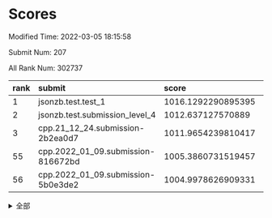 # Scores

Modified Time: 2022-03-05 18:15:58

Submit Num: 207

All Rank Num: 302737

| rank |               submit               |       score        |       sigma        | pk_num |
| :--- | :--------------------------------- | :----------------- | :----------------- | :----- |
| 1    | jsonzb.test.test_1                 | 1016.1292290895395 | 0.8748202634662394 | 5845   |
| 2    | jsonzb.test.submission_level_4     | 1012.637127570889  | 0.7918605832129112 | 5851   |
| 3    | cpp.21_12_24.submission-2b2ea0d7   | 1011.9654239810417 | 0.780606606040892  | 5848   |
| 55   | cpp.2022_01_09.submission-816672bd | 1005.3860731519457 | 0.7152777533788376 | 5844   |
| 56   | cpp.2022_01_09.submission-5b0e3de2 | 1004.9978626909331 | 0.7418122434091325 | 5851   |


<details>
<summary>全部</summary>

| rank |                 submit                 |       score        |       sigma        | pk_num |
| :--- | :------------------------------------- | :----------------- | :----------------- | :----- |
| 1    | jsonzb.test.test_1                     | 1016.1292290895395 | 0.8748202634662394 | 5845   |
| 2    | jsonzb.test.submission_level_4         | 1012.637127570889  | 0.7918605832129112 | 5851   |
| 3    | cpp.21_12_24.submission-2b2ea0d7       | 1011.9654239810417 | 0.780606606040892  | 5848   |
| 4    | gobigger.level_3.submission_level_3_19 | 1011.575297897172  | 0.7920727474879605 | 5853   |
| 5    | gobigger.level_3.submission_level_3_37 | 1011.1864084499007 | 0.7652942691146045 | 5851   |
| 6    | gobigger.level_3.submission_level_3_29 | 1011.0309473379979 | 0.7655978016432027 | 5852   |
| 7    | gobigger.level_3.submission_level_3_49 | 1010.9212738746289 | 0.7562351094565261 | 5851   |
| 8    | gobigger.level_3.submission_level_3_26 | 1010.9014268448435 | 0.7911778255524451 | 5850   |
| 9    | gobigger.level_3.submission_level_3_9  | 1010.7973383340088 | 0.7547434083014788 | 5844   |
| 10   | gobigger.level_3.submission_level_3_33 | 1010.703834486665  | 0.7695673956462322 | 5850   |
| 11   | gobigger.level_3.submission_level_3_0  | 1010.6897668000103 | 0.7507009422620099 | 5848   |
| 12   | gobigger.level_3.submission_level_3_42 | 1010.6728544881578 | 0.7808808969671363 | 5849   |
| 13   | gobigger.level_3.submission_level_3_24 | 1010.5689556856489 | 0.765964435135719  | 5849   |
| 14   | gobigger.level_3.submission_level_3_2  | 1010.5321770718117 | 0.7691094722973617 | 5852   |
| 15   | gobigger.level_3.submission_level_3_23 | 1010.5005065676695 | 0.752745590162334  | 5850   |
| 16   | gobigger.level_3.submission_level_3_46 | 1010.4892002892367 | 0.7629019858022283 | 5849   |
| 17   | gobigger.level_3.submission_level_3_45 | 1010.4799775661613 | 0.759707897264036  | 5849   |
| 18   | gobigger.level_3.submission_level_3_10 | 1010.2633236612787 | 0.7446003978505411 | 5849   |
| 19   | gobigger.level_3.submission_level_3_38 | 1010.1942214005207 | 0.7796777211199764 | 5852   |
| 20   | gobigger.level_3.submission_level_3_30 | 1010.1342696041722 | 0.7585655228350145 | 5849   |
| 21   | gobigger.level_3.submission_level_3_47 | 1010.0892350518676 | 0.7687342798794461 | 5857   |
| 22   | gobigger.level_3.submission_level_3_40 | 1010.0468383070244 | 0.7467224011722375 | 5846   |
| 23   | gobigger.level_3.submission_level_3_34 | 1010.0344259685838 | 0.7713084801682975 | 5850   |
| 24   | gobigger.level_3.submission_level_3_12 | 1010.0331288635376 | 0.7617782056083604 | 5842   |
| 25   | gobigger.level_3.submission_level_3_1  | 1009.9766701693637 | 0.7607408269613217 | 5847   |
| 26   | gobigger.level_3.submission_level_3_5  | 1009.9154017295081 | 0.7597183111331592 | 5853   |
| 27   | gobigger.level_3.submission_level_3_16 | 1009.9029669365697 | 0.7594690696769062 | 5851   |
| 28   | gobigger.level_3.submission_level_3_14 | 1009.8785959547224 | 0.7621752144009668 | 5851   |
| 29   | gobigger.level_3.submission_level_3_8  | 1009.8677293182286 | 0.7556554451733933 | 5850   |
| 30   | gobigger.level_3.submission_level_3_41 | 1009.8660012327699 | 0.7490065760218975 | 5848   |
| 31   | gobigger.level_3.submission_level_3_22 | 1009.8418923847511 | 0.7644890840134778 | 5845   |
| 32   | gobigger.level_3.submission_level_3_27 | 1009.8347832062439 | 0.7750496229565251 | 5852   |
| 33   | gobigger.level_3.submission_level_3_32 | 1009.8245419338388 | 0.7589029861954445 | 5847   |
| 34   | gobigger.level_3.submission_level_3_44 | 1009.8024047193248 | 0.7757290874749101 | 5847   |
| 35   | gobigger.level_3.submission_level_3_3  | 1009.7838275081881 | 0.7653632351808483 | 5847   |
| 36   | gobigger.level_3.submission_level_3_36 | 1009.7501939867785 | 0.7544897909517121 | 5849   |
| 37   | gobigger.level_3.submission_level_3_6  | 1009.7197260598521 | 0.7464005608543752 | 5847   |
| 38   | gobigger.level_3.submission_level_3_20 | 1009.6893839171881 | 0.7651704444176103 | 5845   |
| 39   | gobigger.level_3.submission_level_3_21 | 1009.6130036988201 | 0.7592486140092151 | 5857   |
| 40   | gobigger.level_3.submission_level_3_39 | 1009.5087187983748 | 0.7321571493539487 | 5846   |
| 41   | gobigger.level_3.submission_level_3_25 | 1009.5017526975804 | 0.7505249638391192 | 5849   |
| 42   | gobigger.level_3.submission_level_3_35 | 1009.4651554990738 | 0.7504353107149015 | 5855   |
| 43   | gobigger.level_3.submission_level_3_28 | 1009.4211048376866 | 0.7433842004955189 | 5854   |
| 44   | gobigger.level_3.submission_level_3_43 | 1009.398681552268  | 0.7626259713018378 | 5843   |
| 45   | gobigger.level_3.submission_level_3_31 | 1009.3509824981625 | 0.747858769251046  | 5847   |
| 46   | gobigger.level_3.submission_level_3_7  | 1009.2790362352057 | 0.7575679907009985 | 5845   |
| 47   | gobigger.level_3.submission_level_3_17 | 1009.2725742798516 | 0.7597133914818113 | 5850   |
| 48   | gobigger.level_3.submission_level_3_11 | 1009.2078887130008 | 0.7507835052777191 | 5854   |
| 49   | gobigger.level_3.submission_level_3_13 | 1009.192609075781  | 0.7642301285371347 | 5846   |
| 50   | gobigger.level_3.submission_level_3_4  | 1008.8032187105073 | 0.7412622867167121 | 5852   |
| 51   | gobigger.level_3.submission_level_3_15 | 1008.7974281965629 | 0.7505779811664716 | 5845   |
| 52   | gobigger.level_3.submission_level_3_48 | 1008.7830774198223 | 0.7534454088289497 | 5845   |
| 53   | gobigger.level_3.submission_level_3_18 | 1008.6820631164813 | 0.7582108795800943 | 5847   |
| 54   | gobigger.level_1.submission_level_1_16 | 1005.6440260007987 | 0.7298682945529533 | 5846   |
| 55   | cpp.2022_01_09.submission-816672bd     | 1005.3860731519457 | 0.7152777533788376 | 5844   |
| 56   | cpp.2022_01_09.submission-5b0e3de2     | 1004.9978626909331 | 0.7418122434091325 | 5851   |
| 57   | gobigger.level_1.submission_level_1_28 | 1004.8635175009479 | 0.7264962602189503 | 5849   |
| 58   | gobigger.level_1.submission_level_1_35 | 1004.5703610522185 | 0.7177545877858592 | 5851   |
| 59   | gobigger.level_1.submission_level_1_3  | 1004.5048199512019 | 0.717555046779624  | 5850   |
| 60   | gobigger.level_1.submission_level_1_31 | 1004.3130101060697 | 0.7148888411667187 | 5849   |
| 61   | gobigger.level_1.submission_level_1_24 | 1004.2776557322468 | 0.7155336011872541 | 5851   |
| 62   | gobigger.level_1.submission_level_1_26 | 1004.1329615685584 | 0.7099690394359993 | 5853   |
| 63   | gobigger.level_1.submission_level_1_41 | 1004.0795941485352 | 0.7156967967976925 | 5852   |
| 64   | gobigger.level_1.submission_level_1_5  | 1004.0760244926885 | 0.7228258574887362 | 5848   |
| 65   | gobigger.level_1.submission_level_1_36 | 1003.8870585903294 | 0.7185234268708333 | 5850   |
| 66   | gobigger.level_1.submission_level_1_1  | 1003.7991106385596 | 0.724677890644382  | 5852   |
| 67   | gobigger.level_1.submission_level_1_14 | 1003.7948063857539 | 0.7175535748599746 | 5846   |
| 68   | gobigger.level_1.submission_level_1_32 | 1003.7812677991584 | 0.7201510197010619 | 5855   |
| 69   | gobigger.level_1.submission_level_1_22 | 1003.7230626391942 | 0.7153398588306004 | 5848   |
| 70   | gobigger.level_1.submission_level_1_45 | 1003.6624716585457 | 0.72938275193573   | 5852   |
| 71   | gobigger.level_1.submission_level_1_4  | 1003.6388423821148 | 0.7122990189815852 | 5853   |
| 72   | gobigger.level_1.submission_level_1_19 | 1003.6168310336903 | 0.7148676337239033 | 5856   |
| 73   | gobigger.level_1.submission_level_1_39 | 1003.5907995489501 | 0.713273827929116  | 5847   |
| 74   | gobigger.level_1.submission_level_1_8  | 1003.5314621585285 | 0.7100040508670008 | 5850   |
| 75   | gobigger.level_1.submission_level_1_9  | 1003.4993134343827 | 0.7060619841952493 | 5859   |
| 76   | gobigger.level_1.submission_level_1_6  | 1003.4593603339048 | 0.7187978723452494 | 5855   |
| 77   | gobigger.level_1.submission_level_1_2  | 1003.4518903666318 | 0.7345489192785235 | 5854   |
| 78   | gobigger.level_1.submission_level_1_20 | 1003.4489974791545 | 0.7097179707061582 | 5851   |
| 79   | gobigger.level_1.submission_level_1_49 | 1003.3139721818732 | 0.7054576997436252 | 5847   |
| 80   | gobigger.level_1.submission_level_1_25 | 1003.3008381044036 | 0.7103761267557114 | 5850   |
| 81   | gobigger.level_1.submission_level_1_37 | 1003.2786418452656 | 0.7107222553352817 | 5849   |
| 82   | gobigger.level_1.submission_level_1_18 | 1003.18433716404   | 0.724167519891835  | 5846   |
| 83   | gobigger.level_1.submission_level_1_27 | 1003.1779538378094 | 0.7160540079886288 | 5851   |
| 84   | gobigger.level_1.submission_level_1_23 | 1003.1492596643347 | 0.7104765638288716 | 5854   |
| 85   | gobigger.level_1.submission_level_1_21 | 1003.0974080380219 | 0.7136477865852707 | 5850   |
| 86   | gobigger.level_1.submission_level_1_34 | 1003.0794101006588 | 0.7193876620710561 | 5847   |
| 87   | gobigger.level_1.submission_level_1_13 | 1002.9968359796997 | 0.7035933702470335 | 5849   |
| 88   | gobigger.level_1.submission_level_1_12 | 1002.9224966135739 | 0.7106269457883099 | 5854   |
| 89   | gobigger.level_1.submission_level_1_38 | 1002.9023567844582 | 0.7103498406746952 | 5849   |
| 90   | gobigger.level_1.submission_level_1_0  | 1002.867090670411  | 0.7096708671489929 | 5846   |
| 91   | gobigger.level_1.submission_level_1_40 | 1002.8383132789317 | 0.7157319871833665 | 5850   |
| 92   | gobigger.level_1.submission_level_1_7  | 1002.725615105377  | 0.7132088277227223 | 5854   |
| 93   | gobigger.level_1.submission_level_1_47 | 1002.7145786364891 | 0.7143696695227817 | 5851   |
| 94   | gobigger.level_1.submission_level_1_17 | 1002.7133630011733 | 0.7187504611638532 | 5851   |
| 95   | gobigger.level_1.submission_level_1_44 | 1002.6253877245703 | 0.7100640105389934 | 5844   |
| 96   | gobigger.level_1.submission_level_1_46 | 1002.6222468391068 | 0.7155094143146071 | 5847   |
| 97   | gobigger.level_1.submission_level_1_33 | 1002.6024054763097 | 0.71511809084423   | 5849   |
| 98   | gobigger.level_1.submission_level_1_11 | 1002.4694521845906 | 0.7117423296994732 | 5851   |
| 99   | gobigger.level_1.submission_level_1_43 | 1002.4234539013698 | 0.7160350620834833 | 5852   |
| 100  | gobigger.level_1.submission_level_1_42 | 1002.3565796261317 | 0.701144522707827  | 5852   |
| 101  | gobigger.level_1.submission_level_1_15 | 1002.3069146334784 | 0.7172080039879756 | 5854   |
| 102  | gobigger.level_1.submission_level_1_48 | 1002.184022006823  | 0.7145180910931211 | 5850   |
| 103  | gobigger.level_1.submission_level_1_10 | 1001.9237730972585 | 0.7222860222764467 | 5852   |
| 104  | gobigger.level_1.submission_level_1_29 | 1001.4469133992105 | 0.7374573229019854 | 5852   |
| 105  | gobigger.level_1.submission_level_1_30 | 1000.8691487062155 | 0.7133393955435778 | 5847   |
| 106  | gobigger.random.submission_random_28   | 997.7290708856091  | 0.7113632922253325 | 5849   |
| 107  | gobigger.random.submission_random_1    | 997.1154392815565  | 0.7089746209812298 | 5852   |
| 108  | gobigger.random.submission_random_32   | 997.0845231495163  | 0.7058376198699285 | 5844   |
| 109  | gobigger.random.submission_random_22   | 997.0326503171277  | 0.7074113930957077 | 5849   |
| 110  | gobigger.random.submission_random_40   | 996.9624356488699  | 0.7059323634461897 | 5852   |
| 111  | gobigger.random.submission_random_23   | 996.8570174624527  | 0.7088925124165846 | 5850   |
| 112  | gobigger.random.submission_random_15   | 996.7603674326311  | 0.7023242082905955 | 5851   |
| 113  | gobigger.random.submission_random_36   | 996.5482729654348  | 0.7026971867827945 | 5855   |
| 114  | gobigger.random.submission_random_24   | 996.5258520382594  | 0.7069501720346858 | 5852   |
| 115  | gobigger.random.submission_random_14   | 996.3778700846484  | 0.7216697941886904 | 5851   |
| 116  | gobigger.random.submission_random_6    | 996.3356621478235  | 0.7218621736963998 | 5855   |
| 117  | gobigger.random.submission_random_38   | 996.2631997846121  | 0.7193993250357933 | 5851   |
| 118  | gobigger.random.submission_random_13   | 996.2572639227994  | 0.7035977249877574 | 5853   |
| 119  | gobigger.random.submission_random_12   | 996.204932275158   | 0.7046997482101992 | 5851   |
| 120  | gobigger.random.submission_random_3    | 996.0686147134944  | 0.7125720910472935 | 5848   |
| 121  | gobigger.random.submission_random_43   | 996.0606030610721  | 0.7170643099429174 | 5851   |
| 122  | gobigger.random.submission_random_2    | 996.0137622569285  | 0.7142100683905135 | 5846   |
| 123  | gobigger.random.submission_random_35   | 996.0035538365333  | 0.7175625474576542 | 5848   |
| 124  | gobigger.random.submission_random_29   | 995.923168557762   | 0.7022901553386092 | 5851   |
| 125  | gobigger.random.submission_random_45   | 995.9060963766029  | 0.7107314148536134 | 5851   |
| 126  | gobigger.random.submission_random_49   | 995.8376714353291  | 0.7095654249986146 | 5854   |
| 127  | gobigger.random.submission_random_8    | 995.8322836590413  | 0.7199341471048735 | 5848   |
| 128  | gobigger.random.submission_random_44   | 995.8285934952249  | 0.7155864576445137 | 5851   |
| 129  | gobigger.random.submission_random_18   | 995.7977081823146  | 0.7035301678256799 | 5848   |
| 130  | gobigger.random.submission_random_31   | 995.7858622450492  | 0.7130238253604252 | 5850   |
| 131  | gobigger.random.submission_random_25   | 995.7738658054187  | 0.738219370126333  | 5849   |
| 132  | gobigger.random.submission_random_10   | 995.7637148273802  | 0.7068180136918923 | 5855   |
| 133  | gobigger.random.submission_random_7    | 995.7433389869485  | 0.7173739608293199 | 5854   |
| 134  | gobigger.random.submission_random_47   | 995.7367656615573  | 0.7188858986000787 | 5851   |
| 135  | gobigger.random.submission_random_37   | 995.7295607474504  | 0.7119725545274523 | 5853   |
| 136  | gobigger.random.submission_random_11   | 995.7152876019899  | 0.7071127556850467 | 5851   |
| 137  | gobigger.random.submission_random_34   | 995.6927639653272  | 0.7153470615984217 | 5852   |
| 138  | gobigger.random.submission_random_4    | 995.661440665662   | 0.7263846759666531 | 5849   |
| 139  | gobigger.random.submission_random_41   | 995.6546040100194  | 0.720555497157957  | 5851   |
| 140  | gobigger.random.submission_random_5    | 995.6540899909512  | 0.700472709827682  | 5849   |
| 141  | gobigger.random.submission_random_27   | 995.6474012527522  | 0.7147839809300872 | 5851   |
| 142  | gobigger.random.submission_random_42   | 995.5686575764786  | 0.7074676059152286 | 5853   |
| 143  | gobigger.random.submission_random_0    | 995.5289946013563  | 0.7110253611275463 | 5851   |
| 144  | gobigger.random.submission_random_20   | 995.4756935956235  | 0.7059614899594057 | 5849   |
| 145  | gobigger.random.submission_random_48   | 995.4504871251806  | 0.7307626028273948 | 5855   |
| 146  | gobigger.random.submission_random_17   | 995.4344802319549  | 0.7145826796782228 | 5849   |
| 147  | gobigger.random.submission_random_46   | 995.4309774743622  | 0.7104756540098743 | 5846   |
| 148  | gobigger.random.submission_random_30   | 995.3705659909232  | 0.7047754506880182 | 5851   |
| 149  | gobigger.random.submission_random_21   | 995.2499657428892  | 0.711714050728051  | 5851   |
| 150  | gobigger.random.submission_random_26   | 995.2464933881839  | 0.7045711497569017 | 5846   |
| 151  | gobigger.random.submission_random_39   | 995.1453029446855  | 0.7196338956784258 | 5856   |
| 152  | gobigger.random.submission_random_9    | 994.8849417485228  | 0.7127704405525657 | 5848   |
| 153  | gobigger.random.submission_random_19   | 994.850362387182   | 0.7072191433960667 | 5850   |
| 154  | gobigger.random.submission_random_16   | 994.7118677960314  | 0.7147002539772884 | 5848   |
| 155  | gobigger.random.submission_random_33   | 994.4813616345122  | 0.7090494450197706 | 5845   |
| 156  | gobigger.level_2.submission_level_2_40 | 993.4842286007475  | 0.7306863238074    | 5845   |
| 157  | gobigger.level_2.submission_level_2_38 | 993.4588029221168  | 0.7476937060964358 | 5847   |
| 158  | gobigger.level_2.submission_level_2_19 | 993.4237273992795  | 0.7273931743365649 | 5850   |
| 159  | gobigger.level_2.submission_level_2_8  | 993.3179105329455  | 0.7411217220801455 | 5852   |
| 160  | gobigger.level_2.submission_level_2_25 | 993.1746515321239  | 0.7271522214584625 | 5850   |
| 161  | gobigger.level_2.submission_level_2_34 | 993.0068710892031  | 0.7459787845219192 | 5847   |
| 162  | gobigger.level_2.submission_level_2_7  | 992.9552533032485  | 0.745938248876473  | 5852   |
| 163  | gobigger.level_2.submission_level_2_43 | 992.8882465724178  | 0.7421803802620246 | 5851   |
| 164  | gobigger.level_2.submission_level_2_17 | 992.8018869881319  | 0.7616445341214415 | 5851   |
| 165  | gobigger.level_2.submission_level_2_9  | 992.7801817816628  | 0.7312306795152191 | 5855   |
| 166  | gobigger.level_2.submission_level_2_49 | 992.7447027668178  | 0.7376658498631449 | 5846   |
| 167  | gobigger.level_2.submission_level_2_48 | 992.72519567412    | 0.735021351716066  | 5851   |
| 168  | gobigger.level_2.submission_level_2_33 | 992.6354023383157  | 0.7403603462222706 | 5848   |
| 169  | gobigger.level_2.submission_level_2_15 | 992.6315836643695  | 0.7375001473597662 | 5851   |
| 170  | gobigger.level_2.submission_level_2_39 | 992.609426548042   | 0.746050025011922  | 5853   |
| 171  | gobigger.level_2.submission_level_2_36 | 992.5940089568841  | 0.7556162485615749 | 5852   |
| 172  | gobigger.level_2.submission_level_2_28 | 992.5123681767307  | 0.7263852375961921 | 5848   |
| 173  | gobigger.level_2.submission_level_2_26 | 992.4676279441508  | 0.7453620590717829 | 5850   |
| 174  | gobigger.level_2.submission_level_2_27 | 992.4377666754243  | 0.74411416114518   | 5855   |
| 175  | gobigger.level_2.submission_level_2_45 | 992.3854064541556  | 0.7428806383723294 | 5846   |
| 176  | gobigger.level_2.submission_level_2_37 | 992.37507400234    | 0.7363386399205238 | 5854   |
| 177  | gobigger.level_2.submission_level_2_42 | 992.3570667138422  | 0.7342048882706932 | 5851   |
| 178  | gobigger.level_2.submission_level_2_10 | 992.3049970437726  | 0.7462136734213489 | 5850   |
| 179  | gobigger.level_2.submission_level_2_47 | 992.2399834614632  | 0.73474982709225   | 5850   |
| 180  | gobigger.level_2.submission_level_2_29 | 992.1929155038421  | 0.7545257675243598 | 5852   |
| 181  | gobigger.level_2.submission_level_2_46 | 992.1763141772041  | 0.7403868437135848 | 5848   |
| 182  | gobigger.level_2.submission_level_2_21 | 992.1668995328653  | 0.7451665356183974 | 5851   |
| 183  | gobigger.level_2.submission_level_2_5  | 992.1559966488531  | 0.752760313329456  | 5849   |
| 184  | gobigger.level_2.submission_level_2_24 | 992.0872511543623  | 0.7611202640501412 | 5851   |
| 185  | gobigger.level_2.submission_level_2_11 | 992.0146384752117  | 0.7746305767797088 | 5847   |
| 186  | gobigger.level_2.submission_level_2_6  | 992.0040059235122  | 0.7421436233936854 | 5853   |
| 187  | gobigger.level_2.submission_level_2_23 | 991.9930420392079  | 0.7469425023786752 | 5852   |
| 188  | gobigger.level_2.submission_level_2_22 | 991.9838105606319  | 0.7314369301986379 | 5856   |
| 189  | gobigger.level_2.submission_level_2_4  | 991.974218978072   | 0.7412947171502915 | 5851   |
| 190  | gobigger.level_2.submission_level_2_44 | 991.8192055077482  | 0.7427502037001006 | 5849   |
| 191  | gobigger.level_2.submission_level_2_16 | 991.7869506506096  | 0.7514394254654714 | 5848   |
| 192  | gobigger.level_2.submission_level_2_0  | 991.7461259039466  | 0.7377082642292643 | 5853   |
| 193  | gobigger.level_2.submission_level_2_1  | 991.6557662265509  | 0.7427182435320319 | 5856   |
| 194  | gobigger.level_2.submission_level_2_35 | 991.6537339171425  | 0.7447983974472635 | 5850   |
| 195  | gobigger.level_2.submission_level_2_20 | 991.6481767173636  | 0.7470222477482107 | 5850   |
| 196  | gobigger.level_2.submission_level_2_41 | 991.5807409708044  | 0.7491305145898788 | 5843   |
| 197  | gobigger.level_2.submission_level_2_14 | 991.5500131693077  | 0.7473201127926309 | 5847   |
| 198  | gobigger.level_2.submission_level_2_13 | 991.5269458281301  | 0.7368472886186118 | 5846   |
| 199  | gobigger.level_2.submission_level_2_31 | 991.4343111514435  | 0.7561876572977492 | 5853   |
| 200  | gobigger.level_2.submission_level_2_12 | 991.3689093566984  | 0.7458084311891718 | 5850   |
| 201  | gobigger.level_2.submission_level_2_2  | 991.3603242065883  | 0.7562397152375383 | 5850   |
| 202  | gobigger.level_2.submission_level_2_30 | 991.165985581095   | 0.7442581451200055 | 5846   |
| 203  | gobigger.level_2.submission_level_2_18 | 990.7303753304069  | 0.7479121319614002 | 5852   |
| 204  | gobigger.level_2.submission_level_2_32 | 990.6370175009304  | 0.7556103556916283 | 5850   |
| 205  | gobigger.level_2.submission_level_2_3  | 988.9021727555049  | 0.7909149838315093 | 5849   |
| 206  | gobigger.none.submission_none_1        | 977.5912462629454  | 1.3682523536513516 | 5850   |
| 207  | gobigger.none.submission_none_0        | 977.1164385985741  | 1.2537195466192668 | 5850   |

</details>